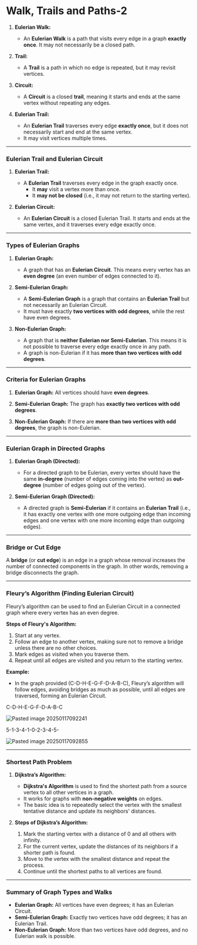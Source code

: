 # Walk, Trails and Paths-2

1. **Eulerian Walk:**
    
    - An **Eulerian Walk** is a path that visits every edge in a graph **exactly once**. It may not necessarily be a closed path.
2. **Trail:**
    
    - A **Trail** is a path in which no edge is repeated, but it may revisit vertices.
3. **Circuit:**
    
    - A **Circuit** is a closed **trail**, meaning it starts and ends at the same vertex without repeating any edges.
4. **Eulerian Trail:**
    
    - An **Eulerian Trail** traverses every edge **exactly once**, but it does not necessarily start and end at the same vertex.
    - It may visit vertices multiple times.

---

### **Eulerian Trail and Eulerian Circuit**

1. **Eulerian Trail:**
    
    - A **Eulerian Trail** traverses every edge in the graph exactly once.
        - It **may** visit a vertex more than once.
        - It **may not be closed** (i.e., it may not return to the starting vertex).
2. **Eulerian Circuit:**
    
    - An **Eulerian Circuit** is a closed Eulerian Trail. It starts and ends at the same vertex, and it traverses every edge exactly once.

---

### **Types of Eulerian Graphs**

1. **Eulerian Graph:**
    
    - A graph that has an **Eulerian Circuit**. This means every vertex has an **even degree** (an even number of edges connected to it).
2. **Semi-Eulerian Graph:**
    
    - A **Semi-Eulerian Graph** is a graph that contains an **Eulerian Trail** but not necessarily an Eulerian Circuit.
    - It must have exactly **two vertices with odd degrees**, while the rest have even degrees.
3. **Non-Eulerian Graph:**
    
    - A graph that is **neither Eulerian nor Semi-Eulerian**. This means it is not possible to traverse every edge exactly once in any path.
    - A graph is non-Eulerian if it has **more than two vertices with odd degrees**.

---

### **Criteria for Eulerian Graphs**

1. **Eulerian Graph:** All vertices should have **even degrees**.
    
2. **Semi-Eulerian Graph:** The graph has **exactly two vertices with odd degrees**.
    
3. **Non-Eulerian Graph:** If there are **more than two vertices with odd degrees**, the graph is non-Eulerian.
    

---

### **Eulerian Graph in Directed Graphs**

1. **Eulerian Graph (Directed):**
    
    - For a directed graph to be Eulerian, every vertex should have the same **in-degree** (number of edges coming into the vertex) as **out-degree** (number of edges going out of the vertex).
2. **Semi-Eulerian Graph (Directed):**
    
    - A directed graph is **Semi-Eulerian** if it contains an **Eulerian Trail** (i.e., it has exactly one vertex with one more outgoing edge than incoming edges and one vertex with one more incoming edge than outgoing edges).

---

### **Bridge or Cut Edge**

A **bridge** (or **cut edge**) is an edge in a graph whose removal increases the number of connected components in the graph. In other words, removing a bridge disconnects the graph.

---

### **Fleury’s Algorithm (Finding Eulerian Circuit)**

Fleury’s algorithm can be used to find an Eulerian Circuit in a connected graph where every vertex has an even degree.

**Steps of Fleury's Algorithm:**

1. Start at any vertex.
2. Follow an edge to another vertex, making sure not to remove a bridge unless there are no other choices.
3. Mark edges as visited when you traverse them.
4. Repeat until all edges are visited and you return to the starting vertex.

**Example:**

- In the graph provided (C-D-H-E-G-F-D-A-B-C), Fleury’s algorithm will follow edges, avoiding bridges as much as possible, until all edges are traversed, forming an Eulerian Circuit.

C-D-H-E-G-F-D-A-B-C

![Pasted image 20250117092241](https://github.com/user-attachments/assets/f0464852-b54c-4c6d-a8e3-ce1a6541dd91)


5-1-3-4-1-0-2-3-4-5-

![Pasted image 20250117092855](https://github.com/user-attachments/assets/c8935f99-7046-4b50-be7e-a68246a468af)


---

### **Shortest Path Problem**

1. **Dijkstra’s Algorithm:**
    
    - **Dijkstra's Algorithm** is used to find the shortest path from a source vertex to all other vertices in a graph.
    - It works for graphs with **non-negative weights** on edges.
    - The basic idea is to repeatedly select the vertex with the smallest tentative distance and update its neighbors' distances.
2. **Steps of Dijkstra’s Algorithm:**
    
    1. Mark the starting vertex with a distance of 0 and all others with infinity.
    2. For the current vertex, update the distances of its neighbors if a shorter path is found.
    3. Move to the vertex with the smallest distance and repeat the process.
    4. Continue until the shortest paths to all vertices are found.

---

### **Summary of Graph Types and Walks**

- **Eulerian Graph:** All vertices have even degrees; it has an Eulerian Circuit.
- **Semi-Eulerian Graph:** Exactly two vertices have odd degrees; it has an Eulerian Trail.
- **Non-Eulerian Graph:** More than two vertices have odd degrees, and no Eulerian walk is possible.
